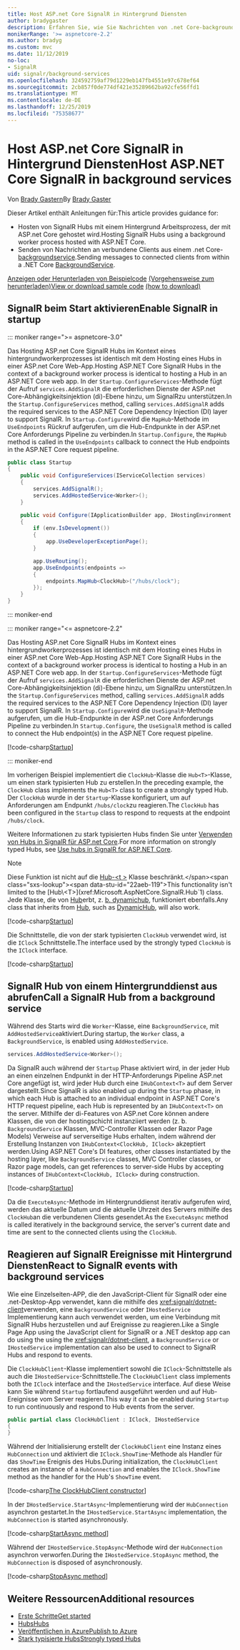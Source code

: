 ```yaml
---
title: Host ASP.net Core SignalR in Hintergrund Diensten
author: bradygaster
description: Erfahren Sie, wie Sie Nachrichten von .net Core-backgroundservice-Klassen an SignalR Clients senden.
monikerRange: '>= aspnetcore-2.2'
ms.author: bradyg
ms.custom: mvc
ms.date: 11/12/2019
no-loc:
- SignalR
uid: signalr/background-services
ms.openlocfilehash: 324592759af79d1229eb147fb4551e97c678ef64
ms.sourcegitcommit: 2cb857f0de774df421e35289662ba92cfe56ffd1
ms.translationtype: MT
ms.contentlocale: de-DE
ms.lasthandoff: 12/25/2019
ms.locfileid: "75358677"
---
```

# <a name="host-aspnet-core-opno-locsignalr-in-background-services"></a><span data-ttu-id="22aeb-103">Host ASP.net Core SignalR in Hintergrund Diensten</span><span class="sxs-lookup"><span data-stu-id="22aeb-103">Host ASP.NET Core SignalR in background services</span></span>

<span data-ttu-id="22aeb-104">Von [Brady Gastern](https://twitter.com/bradygaster)</span><span class="sxs-lookup"><span data-stu-id="22aeb-104">By [Brady Gaster](https://twitter.com/bradygaster)</span></span>

<span data-ttu-id="22aeb-105">Dieser Artikel enthält Anleitungen für:</span><span class="sxs-lookup"><span data-stu-id="22aeb-105">This article provides guidance for:</span></span>

* <span data-ttu-id="22aeb-106">Hosten von SignalR Hubs mit einem Hintergrund Arbeitsprozess, der mit ASP.net Core gehostet wird.</span><span class="sxs-lookup"><span data-stu-id="22aeb-106">Hosting SignalR Hubs using a background worker process hosted with ASP.NET Core.</span></span>
* <span data-ttu-id="22aeb-107">Senden von Nachrichten an verbundene Clients aus einem .net Core- [backgroundservice](xref:Microsoft.Extensions.Hosting.BackgroundService).</span><span class="sxs-lookup"><span data-stu-id="22aeb-107">Sending messages to connected clients from within a .NET Core [BackgroundService](xref:Microsoft.Extensions.Hosting.BackgroundService).</span></span>

<span data-ttu-id="22aeb-108">[Anzeigen oder Herunterladen von Beispielcode](https://github.com/aspnet/AspNetCore.Docs/tree/master/aspnetcore/signalr/background-service/sample/) [(Vorgehensweise zum herunterladen)](xref:index#how-to-download-a-sample)</span><span class="sxs-lookup"><span data-stu-id="22aeb-108">[View or download sample code](https://github.com/aspnet/AspNetCore.Docs/tree/master/aspnetcore/signalr/background-service/sample/) [(how to download)](xref:index#how-to-download-a-sample)</span></span>

## <a name="enable-opno-locsignalr-in-startup"></a><span data-ttu-id="22aeb-109">SignalR beim Start aktivieren</span><span class="sxs-lookup"><span data-stu-id="22aeb-109">Enable SignalR in startup</span></span>

::: moniker range=">= aspnetcore-3.0"

<span data-ttu-id="22aeb-110">Das Hosting ASP.net Core SignalR Hubs im Kontext eines hintergrundworkerprozesses ist identisch mit dem Hosting eines Hubs in einer ASP.net Core Web-App.</span><span class="sxs-lookup"><span data-stu-id="22aeb-110">Hosting ASP.NET Core SignalR Hubs in the context of a background worker process is identical to hosting a Hub in an ASP.NET Core web app.</span></span> <span data-ttu-id="22aeb-111">In der `Startup.ConfigureServices`-Methode fügt der Aufruf `services.AddSignalR` die erforderlichen Dienste der ASP.net Core-Abhängigkeitsinjektion (di)-Ebene hinzu, um SignalRzu unterstützen.</span><span class="sxs-lookup"><span data-stu-id="22aeb-111">In the `Startup.ConfigureServices` method, calling `services.AddSignalR` adds the required services to the ASP.NET Core Dependency Injection (DI) layer to support SignalR.</span></span> <span data-ttu-id="22aeb-112">In `Startup.Configure`wird die `MapHub`-Methode im `UseEndpoints` Rückruf aufgerufen, um die Hub-Endpunkte in der ASP.net Core Anforderungs Pipeline zu verbinden.</span><span class="sxs-lookup"><span data-stu-id="22aeb-112">In `Startup.Configure`, the `MapHub` method is called in the `UseEndpoints` callback to connect the Hub endpoints in the ASP.NET Core request pipeline.</span></span>

```csharp
public class Startup
{
    public void ConfigureServices(IServiceCollection services)
    {
        services.AddSignalR();
        services.AddHostedService<Worker>();
    }

    public void Configure(IApplicationBuilder app, IHostingEnvironment env)
    {
        if (env.IsDevelopment())
        {
            app.UseDeveloperExceptionPage();
        }

        app.UseRouting();
        app.UseEndpoints(endpoints =>
        {
            endpoints.MapHub<ClockHub>("/hubs/clock");
        });
    }
}
```

::: moniker-end

::: moniker range="<= aspnetcore-2.2"

<span data-ttu-id="22aeb-113">Das Hosting ASP.net Core SignalR Hubs im Kontext eines hintergrundworkerprozesses ist identisch mit dem Hosting eines Hubs in einer ASP.net Core Web-App.</span><span class="sxs-lookup"><span data-stu-id="22aeb-113">Hosting ASP.NET Core SignalR Hubs in the context of a background worker process is identical to hosting a Hub in an ASP.NET Core web app.</span></span> <span data-ttu-id="22aeb-114">In der `Startup.ConfigureServices`-Methode fügt der Aufruf `services.AddSignalR` die erforderlichen Dienste der ASP.net Core-Abhängigkeitsinjektion (di)-Ebene hinzu, um SignalRzu unterstützen.</span><span class="sxs-lookup"><span data-stu-id="22aeb-114">In the `Startup.ConfigureServices` method, calling `services.AddSignalR` adds the required services to the ASP.NET Core Dependency Injection (DI) layer to support SignalR.</span></span> <span data-ttu-id="22aeb-115">In `Startup.Configure`wird die `UseSignalR`-Methode aufgerufen, um die Hub-Endpunkte in der ASP.net Core Anforderungs Pipeline zu verbinden.</span><span class="sxs-lookup"><span data-stu-id="22aeb-115">In `Startup.Configure`, the `UseSignalR` method is called to connect the Hub endpoint(s) in the ASP.NET Core request pipeline.</span></span>

[!code-csharp[Startup](background-service/sample/Server/Startup.cs?name=Startup)]

::: moniker-end

<span data-ttu-id="22aeb-116">Im vorherigen Beispiel implementiert die `ClockHub`-Klasse die `Hub<T>`-Klasse, um einen stark typisierten Hub zu erstellen.</span><span class="sxs-lookup"><span data-stu-id="22aeb-116">In the preceding example, the `ClockHub` class implements the `Hub<T>` class to create a strongly typed Hub.</span></span> <span data-ttu-id="22aeb-117">Der `ClockHub` wurde in der `Startup`-Klasse konfiguriert, um auf Anforderungen am Endpunkt `/hubs/clock`zu reagieren.</span><span class="sxs-lookup"><span data-stu-id="22aeb-117">The `ClockHub` has been configured in the `Startup` class to respond to requests at the endpoint `/hubs/clock`.</span></span>

<span data-ttu-id="22aeb-118">Weitere Informationen zu stark typisierten Hubs finden Sie unter [Verwenden von Hubs in SignalR für ASP.net Core](xref:signalr/hubs#strongly-typed-hubs).</span><span class="sxs-lookup"><span data-stu-id="22aeb-118">For more information on strongly typed Hubs, see [Use hubs in SignalR for ASP.NET Core](xref:signalr/hubs#strongly-typed-hubs).</span></span>

> [!NOTE]
> <span data-ttu-id="22aeb-119">Diese Funktion ist nicht auf die [Hub-\<t >](xref:Microsoft.AspNetCore.SignalR.Hub`1) Klasse beschränkt.</span><span class="sxs-lookup"><span data-stu-id="22aeb-119">This functionality isn't limited to the [Hub\<T>](xref:Microsoft.AspNetCore.SignalR.Hub`1) class.</span></span> <span data-ttu-id="22aeb-120">Jede Klasse, die von [Hub](xref:Microsoft.AspNetCore.SignalR.Hub)erbt, z. [b. dynamichub](xref:Microsoft.AspNetCore.SignalR.DynamicHub), funktioniert ebenfalls.</span><span class="sxs-lookup"><span data-stu-id="22aeb-120">Any class that inherits from [Hub](xref:Microsoft.AspNetCore.SignalR.Hub), such as [DynamicHub](xref:Microsoft.AspNetCore.SignalR.DynamicHub), will also work.</span></span>

[!code-csharp[Startup](background-service/sample/Server/ClockHub.cs?name=ClockHub)]

<span data-ttu-id="22aeb-121">Die Schnittstelle, die von der stark typisierten `ClockHub` verwendet wird, ist die `IClock` Schnittstelle.</span><span class="sxs-lookup"><span data-stu-id="22aeb-121">The interface used by the strongly typed `ClockHub` is the `IClock` interface.</span></span>

[!code-csharp[Startup](background-service/sample/HubServiceInterfaces/IClock.cs?name=IClock)]

## <a name="call-a-opno-locsignalr-hub-from-a-background-service"></a><span data-ttu-id="22aeb-122">SignalR Hub von einem Hintergrunddienst aus abrufen</span><span class="sxs-lookup"><span data-stu-id="22aeb-122">Call a SignalR Hub from a background service</span></span>

<span data-ttu-id="22aeb-123">Während des Starts wird die `Worker`-Klasse, eine `BackgroundService`, mit `AddHostedService`aktiviert.</span><span class="sxs-lookup"><span data-stu-id="22aeb-123">During startup, the `Worker` class, a `BackgroundService`, is enabled using `AddHostedService`.</span></span>

```csharp
services.AddHostedService<Worker>();
```

<span data-ttu-id="22aeb-124">Da SignalR auch während der `Startup` Phase aktiviert wird, in der jeder Hub an einen einzelnen Endpunkt in der HTTP-Anforderungs Pipeline ASP.net Core angefügt ist, wird jeder Hub durch eine `IHubContext<T>` auf dem Server dargestellt.</span><span class="sxs-lookup"><span data-stu-id="22aeb-124">Since SignalR is also enabled up during the `Startup` phase, in which each Hub is attached to an individual endpoint in ASP.NET Core's HTTP request pipeline, each Hub is represented by an `IHubContext<T>` on the server.</span></span> <span data-ttu-id="22aeb-125">Mithilfe der di-Features von ASP.net Core können andere Klassen, die von der hostingschicht instanziiert werden (z. b. `BackgroundService` Klassen, MVC-Controller Klassen oder Razor Page Models) Verweise auf serverseitige Hubs erhalten, indem während der Erstellung Instanzen von `IHubContext<ClockHub, IClock>` akzeptiert werden.</span><span class="sxs-lookup"><span data-stu-id="22aeb-125">Using ASP.NET Core's DI features, other classes instantiated by the hosting layer, like `BackgroundService` classes, MVC Controller classes, or Razor page models, can get references to server-side Hubs by accepting instances of `IHubContext<ClockHub, IClock>` during construction.</span></span>

[!code-csharp[Startup](background-service/sample/Server/Worker.cs?name=Worker)]

<span data-ttu-id="22aeb-126">Da die `ExecuteAsync`-Methode im Hintergrunddienst iterativ aufgerufen wird, werden das aktuelle Datum und die aktuelle Uhrzeit des Servers mithilfe des `ClockHub`an die verbundenen Clients gesendet.</span><span class="sxs-lookup"><span data-stu-id="22aeb-126">As the `ExecuteAsync` method is called iteratively in the background service, the server's current date and time are sent to the connected clients using the `ClockHub`.</span></span>

## <a name="react-to-opno-locsignalr-events-with-background-services"></a><span data-ttu-id="22aeb-127">Reagieren auf SignalR Ereignisse mit Hintergrund Diensten</span><span class="sxs-lookup"><span data-stu-id="22aeb-127">React to SignalR events with background services</span></span>

<span data-ttu-id="22aeb-128">Wie eine Einzelseiten-APP, die den JavaScript-Client für SignalR oder eine .net-Desktop-App verwendet, kann die mithilfe des <xref:signalr/dotnet-client>verwenden, eine `BackgroundService` oder `IHostedService` Implementierung kann auch verwendet werden, um eine Verbindung mit SignalR Hubs herzustellen und auf Ereignisse zu reagieren.</span><span class="sxs-lookup"><span data-stu-id="22aeb-128">Like a Single Page App using the JavaScript client for SignalR or a .NET desktop app can do using the using the <xref:signalr/dotnet-client>, a `BackgroundService` or `IHostedService` implementation can also be used to connect to SignalR Hubs and respond to events.</span></span>

<span data-ttu-id="22aeb-129">Die `ClockHubClient`-Klasse implementiert sowohl die `IClock`-Schnittstelle als auch die `IHostedService`-Schnittstelle.</span><span class="sxs-lookup"><span data-stu-id="22aeb-129">The `ClockHubClient` class implements both the `IClock` interface and the `IHostedService` interface.</span></span> <span data-ttu-id="22aeb-130">Auf diese Weise kann Sie während `Startup` fortlaufend ausgeführt werden und auf Hub-Ereignisse vom Server reagieren.</span><span class="sxs-lookup"><span data-stu-id="22aeb-130">This way it can be enabled during `Startup` to run continuously and respond to Hub events from the server.</span></span>

```csharp
public partial class ClockHubClient : IClock, IHostedService
{
}
```

<span data-ttu-id="22aeb-131">Während der Initialisierung erstellt der `ClockHubClient` eine Instanz eines `HubConnection` und aktiviert die `IClock.ShowTime`-Methode als Handler für das `ShowTime` Ereignis des Hubs.</span><span class="sxs-lookup"><span data-stu-id="22aeb-131">During initialization, the `ClockHubClient` creates an instance of a `HubConnection` and enables the `IClock.ShowTime` method as the handler for the Hub's `ShowTime` event.</span></span>

[!code-csharp[The ClockHubClient constructor](background-service/sample/Clients.ConsoleTwo/ClockHubClient.cs?name=ClockHubClientCtor)]

<span data-ttu-id="22aeb-132">In der `IHostedService.StartAsync`-Implementierung wird der `HubConnection` asynchron gestartet.</span><span class="sxs-lookup"><span data-stu-id="22aeb-132">In the `IHostedService.StartAsync` implementation, the `HubConnection` is started asynchronously.</span></span>

[!code-csharp[StartAsync method](background-service/sample/Clients.ConsoleTwo/ClockHubClient.cs?name=StartAsync)]

<span data-ttu-id="22aeb-133">Während der `IHostedService.StopAsync`-Methode wird der `HubConnection` asynchron verworfen.</span><span class="sxs-lookup"><span data-stu-id="22aeb-133">During the `IHostedService.StopAsync` method, the `HubConnection` is disposed of asynchronously.</span></span>

[!code-csharp[StopAsync method](background-service/sample/Clients.ConsoleTwo/ClockHubClient.cs?name=StopAsync)]

## <a name="additional-resources"></a><span data-ttu-id="22aeb-134">Weitere Ressourcen</span><span class="sxs-lookup"><span data-stu-id="22aeb-134">Additional resources</span></span>

* [<span data-ttu-id="22aeb-135">Erste Schritte</span><span class="sxs-lookup"><span data-stu-id="22aeb-135">Get started</span></span>](xref:tutorials/signalr)
* [<span data-ttu-id="22aeb-136">Hubs</span><span class="sxs-lookup"><span data-stu-id="22aeb-136">Hubs</span></span>](xref:signalr/hubs)
* [<span data-ttu-id="22aeb-137">Veröffentlichen in Azure</span><span class="sxs-lookup"><span data-stu-id="22aeb-137">Publish to Azure</span></span>](xref:signalr/publish-to-azure-web-app)
* [<span data-ttu-id="22aeb-138">Stark typisierte Hubs</span><span class="sxs-lookup"><span data-stu-id="22aeb-138">Strongly typed Hubs</span></span>](xref:signalr/hubs#strongly-typed-hubs)
